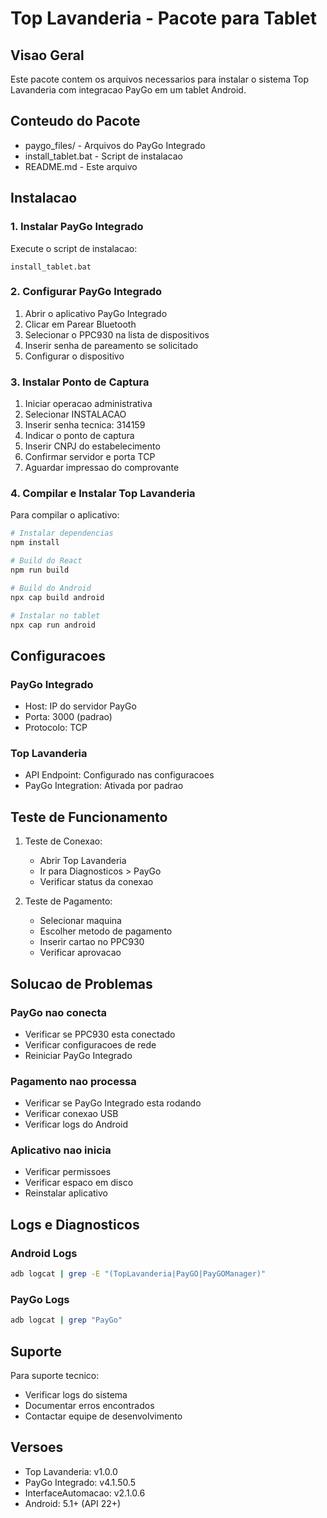 ﻿# Top Lavanderia - Pacote para Tablet

## Visao Geral

Este pacote contem os arquivos necessarios para instalar o sistema Top Lavanderia com integracao PayGo em um tablet Android.

## Conteudo do Pacote

- paygo_files/ - Arquivos do PayGo Integrado
- install_tablet.bat - Script de instalacao
- README.md - Este arquivo

## Instalacao

### 1. Instalar PayGo Integrado

Execute o script de instalacao:
```
install_tablet.bat
```

### 2. Configurar PayGo Integrado

1. Abrir o aplicativo PayGo Integrado
2. Clicar em Parear Bluetooth
3. Selecionar o PPC930 na lista de dispositivos
4. Inserir senha de pareamento se solicitado
5. Configurar o dispositivo

### 3. Instalar Ponto de Captura

1. Iniciar operacao administrativa
2. Selecionar INSTALACAO
3. Inserir senha tecnica: 314159
4. Indicar o ponto de captura
5. Inserir CNPJ do estabelecimento
6. Confirmar servidor e porta TCP
7. Aguardar impressao do comprovante

### 4. Compilar e Instalar Top Lavanderia

Para compilar o aplicativo:

```bash
# Instalar dependencias
npm install

# Build do React
npm run build

# Build do Android
npx cap build android

# Instalar no tablet
npx cap run android
```

## Configuracoes

### PayGo Integrado
- Host: IP do servidor PayGo
- Porta: 3000 (padrao)
- Protocolo: TCP

### Top Lavanderia
- API Endpoint: Configurado nas configuracoes
- PayGo Integration: Ativada por padrao

## Teste de Funcionamento

1. Teste de Conexao:
   - Abrir Top Lavanderia
   - Ir para Diagnosticos > PayGo
   - Verificar status da conexao

2. Teste de Pagamento:
   - Selecionar maquina
   - Escolher metodo de pagamento
   - Inserir cartao no PPC930
   - Verificar aprovacao

## Solucao de Problemas

### PayGo nao conecta
- Verificar se PPC930 esta conectado
- Verificar configuracoes de rede
- Reiniciar PayGo Integrado

### Pagamento nao processa
- Verificar se PayGo Integrado esta rodando
- Verificar conexao USB
- Verificar logs do Android

### Aplicativo nao inicia
- Verificar permissoes
- Verificar espaco em disco
- Reinstalar aplicativo

## Logs e Diagnosticos

### Android Logs
```bash
adb logcat | grep -E "(TopLavanderia|PayGO|PayGOManager)"
```

### PayGo Logs
```bash
adb logcat | grep "PayGo"
```

## Suporte

Para suporte tecnico:
- Verificar logs do sistema
- Documentar erros encontrados
- Contactar equipe de desenvolvimento

## Versoes

- Top Lavanderia: v1.0.0
- PayGo Integrado: v4.1.50.5
- InterfaceAutomacao: v2.1.0.6
- Android: 5.1+ (API 22+)
